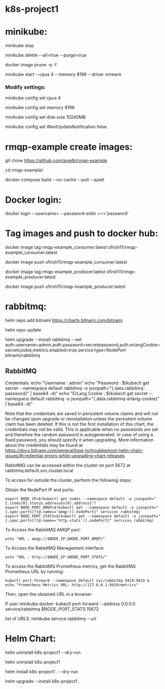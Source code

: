# k8s-project1


# minikube:

minikube stop

minikube delete --all=true --purge=true

docker image prune -a -f

minikube start --cpus 4 --memory 8196 --driver vmware

### Modify settings:
minikube config set cpus 4

minikube config set memory 8196

minikube config set disk-size 10240MB

minikube config set WantUpdateNotification false




# rmqp-example create images:

git clone https://github.com/avielb/rmqp-example

cd rmqp-example/

docker-compose build --no-cache --pull --quiet


# Docker login:

docker login --username=<user> --password-stdin <<<'password'


# Tag images and push to docker hub: 


docker image tag rmqp-example_consumer:latest ofirsh11/rmqp-example_consumer:latest

docker image push ofirsh11/rmqp-example_consumer:latest

docker image tag rmqp-example_producer:latest ofirsh11/rmqp-example_producer:latest

docker image push ofirsh11/rmqp-example_producer:latest 



# rabbitmq:
helm repo add bitnami https://charts.bitnami.com/bitnami

helm repo update

helm upgrade --install rabbitmq --set auth.username=admin,auth.password=secretpassword,auth.erlangCookie=secretcookie,metrics.enabled=true,service.type=NodePort bitnami/rabbitmq

## RabbitMQ 
   
Credentials:
    echo "Username      : admin"
    echo "Password      : $(kubectl get secret --namespace default rabbitmq -o jsonpath="{.data.rabbitmq-password}" | base64 -d)"
    echo "ErLang Cookie : $(kubectl get secret --namespace default rabbitmq -o jsonpath="{.data.rabbitmq-erlang-cookie}" | base64 -d)"

Note that the credentials are saved in persistent volume claims and will not be changed upon upgrade or reinstallation unless the persistent volume claim has been deleted. If this is not the first installation of this chart, the credentials may not be valid.
This is applicable when no passwords are set and therefore the random password is autogenerated. In case of using a fixed password, you should specify it when upgrading.
More information about the credentials may be found at https://docs.bitnami.com/general/how-to/troubleshoot-helm-chart-issues/#credential-errors-while-upgrading-chart-releases.

RabbitMQ can be accessed within the cluster on port 5672 at rabbitmq.default.svc.cluster.local

To access for outside the cluster, perform the following steps:

Obtain the NodePort IP and ports:

    export NODE_IP=$(kubectl get nodes --namespace default -o jsonpath="{.items[0].status.addresses[0].address}")
    export NODE_PORT_AMQP=$(kubectl get --namespace default -o jsonpath="{.spec.ports[?(@.name=='amqp')].nodePort}" services rabbitmq)
    export NODE_PORT_STATS=$(kubectl get --namespace default -o jsonpath="{.spec.ports[?(@.name=='http-stats')].nodePort}" services rabbitmq)

To Access the RabbitMQ AMQP port:

    echo "URL : amqp://$NODE_IP:$NODE_PORT_AMQP/"

To Access the RabbitMQ Management interface:

    echo "URL : http://$NODE_IP:$NODE_PORT_STATS/"

To access the RabbitMQ Prometheus metrics, get the RabbitMQ Prometheus URL by running:

    kubectl port-forward --namespace default svc/rabbitmq 9419:9419 &
    echo "Prometheus Metrics URL: http://127.0.0.1:9419/metrics"

Then, open the obtained URL in a browser.


If user minikube docker: 
kubectl port-forward --address 0.0.0.0 service/rabbitmq $NODE_PORT_STATS:15672

list of URLS: 
minikube service rabbitmq --url

# Helm Chart:
helm uninstall k8s-project1 --dry-run
                                                    
helm uninstall k8s-project1
                                                    
helm install k8s-project1 . --dry-run

helm upgrade --install k8s-project1 .
